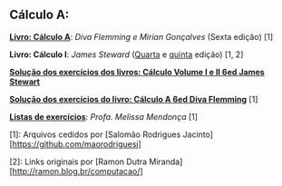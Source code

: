 Cálculo A:
----------

[**Livro: Cálculo A**][diva_6ed]: *Diva Flemming e Mirian Gonçalves* (Sexta edição) [1]

**Livro: Cálculo I**: *James Steward* ([Quarta][stewart_4ed] e [quinta][stewart_5ed] edição) [1, 2]

[**Solução dos exercícios dos livros: Cálculo Volume I e II 6ed James Stewart**][respostas_steward]

[**Solução dos exercícios do livro: Cálculo A 6ed Diva Flemming**][respostas_steward] [1]

[**Listas de exercícios**][listas_melissa]: *Profa. Melissa Mendonça* [1]


[stewart_4ed]: https://drive.google.com/open?id=0B8eSwDIKbcFKTTZMSVEzLVpuLUE
[stewart_5ed]: https://drive.google.com/open?id=0B8eSwDIKbcFKVzBNUjM1bENFTnM
[diva_6ed]: https://drive.google.com/open?id=0B8eSwDIKbcFKOFVIS05yeDdSbE0

[respostas_diva]: https://drive.google.com/open?id=0B8eSwDIKbcFKci1XbUlTTUFJeE0
[respostas_steward]: https://drive.google.com/file/d/0B8eSwDIKbcFKMDhiTkRSaTVYTDQ

[listas_melissa]: https://drive.google.com/open?id=0B8eSwDIKbcFKMlpkX3lHY0EyelE

[1]: Arquivos cedidos por [Salomão Rodrigues Jacinto][https://github.com/maorodriguesj]

[2]: Links originais por [Ramon Dutra Miranda][http://ramon.blog.br/computacao/]
